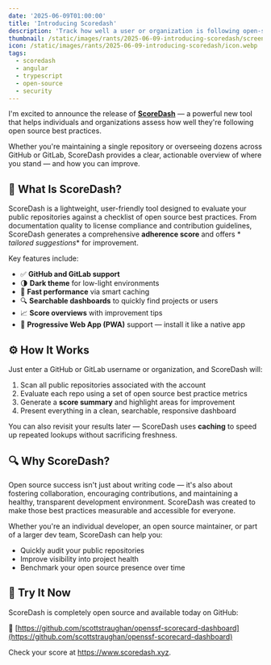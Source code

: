 ```yaml
---
date: '2025-06-09T01:00:00'
title: 'Introducing Scoredash'
description: 'Track how well a user or organization is following open-source best practices.'
thumbnail: /static/images/rants/2025-06-09-introducing-scoredash/screenshot.webp
icon: /static/images/rants/2025-06-09-introducing-scoredash/icon.webp
tags:
  - scoredash
  - angular
  - trypescript
  - open-source
  - security
---
```


I'm excited to announce the release of **[ScoreDash](https://www.scoredash.xyz)** —
a powerful new tool that helps individuals and organizations assess how well they're following open
source best practices.

Whether you're maintaining a single repository or overseeing dozens across GitHub or GitLab,
ScoreDash provides a clear, actionable overview of where you stand — and how you can improve.

## 🧠 What Is ScoreDash?

ScoreDash is a lightweight, user-friendly tool designed to evaluate your public repositories
against a checklist of open source best practices. From documentation quality to license compliance
and contribution guidelines, ScoreDash generates a comprehensive **adherence score** and offers *
*tailored suggestions** for improvement.

Key features include:

- ✅ **GitHub and GitLab support**
- 🌗 **Dark theme** for low-light environments
- 🚀 **Fast performance** via smart caching
- 🔍 **Searchable dashboards** to quickly find projects or users
- 📈 **Score overviews** with improvement tips
- 📱 **Progressive Web App (PWA)** support — install it like a native app

## ⚙️ How It Works

Just enter a GitHub or GitLab username or organization, and ScoreDash will:

1. Scan all public repositories associated with the account
2. Evaluate each repo using a set of open source best practice metrics
3. Generate a **score summary** and highlight areas for improvement
4. Present everything in a clean, searchable, responsive dashboard

You can also revisit your results later — ScoreDash uses **caching** to speed up repeated lookups
without sacrificing freshness.

## 🔍 Why ScoreDash?

Open source success isn't just about writing code — it's also about fostering collaboration,
encouraging contributions, and maintaining a healthy, transparent development environment.
ScoreDash was created to make those best practices measurable and accessible for everyone.

Whether you're an individual developer, an open source maintainer, or part of a larger dev team,
ScoreDash can help you:

- Quickly audit your public repositories
- Improve visibility into project health
- Benchmark your open source presence over time

## 🚀 Try It Now

ScoreDash is completely open source and available today on GitHub:

🔗 [https://github.com/scottstraughan/openssf-scorecard-dashboard](https://github.com/scottstraughan/openssf-scorecard-dashboard)


Check your score at <https://www.scoredash.xyz>.